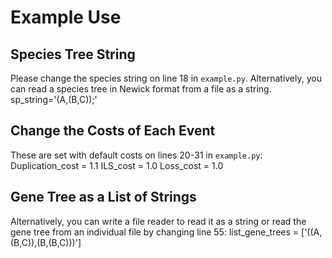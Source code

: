 # Example Use

## Species Tree String
Please change the species string on line 18 in `example.py`. Alternatively, you can read a species tree in Newick format from a file as a string.
sp_string='(A,(B,C));'


## Change the Costs of Each Event
These are set with default costs on lines 20-31 in `example.py`:
Duplication_cost = 1.1
ILS_cost = 1.0
Loss_cost = 1.0


## Gene Tree as a List of Strings
Alternatively, you can write a file reader to read it as a string or read the gene tree from an individual file by changing line 55:
list_gene_trees = ['((A,(B,C)),(B,(B,C)))']
